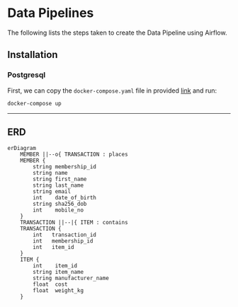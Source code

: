 # Data Pipelines

The following lists the steps taken to create the Data Pipeline using Airflow.

## Installation 
### Postgresql
First, we can copy the `docker-compose.yaml` file in provided [link](https://hub.docker.com/_/postgres) and run:
```bash
docker-compose up
```
---

## ERD
```mermaid
erDiagram
    MEMBER ||--o{ TRANSACTION : places
    MEMBER {
        string membership_id
        string name
        string first_name
        string last_name
        string email
        int    date_of_birth
        string sha256_dob
        int    mobile_no
    }
    TRANSACTION ||--|{ ITEM : contains
    TRANSACTION {
        int   transaction_id
        int   membership_id
        int   item_id
    }
    ITEM {
        int    item_id
        string item_name
        string manufacturer_name
        float  cost
        float  weight_kg
    }
```
